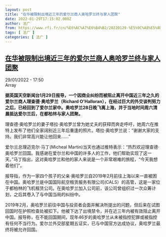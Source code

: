 ```yaml
---
layout: post
title: "在华被限制出境近三年的爱尔兰商人奥哈罗兰终与家人团聚"
date: 2022-01-29T17:15:02.000Z
author: 法广
from: https://www.rfi.fr/cn/%E6%AC%A7%E6%B4%B2/20220129-%E5%9C%A8%E5%8D%8E%E8%A2%AB%E9%99%90%E5%88%B6%E5%87%BA%E5%A2%83%E8%BF%91%E4%B8%89%E5%B9%B4%E7%9A%84%E7%88%B1%E5%B0%94%E5%85%B0%E5%95%86%E4%BA%BA%E5%A5%A5%E5%93%88%E7%BD%97%E5%85%B0%E7%BB%88%E4%B8%8E%E5%AE%B6%E4%BA%BA%E5%9B%A2%E8%81%9A
tags: [ 法广 ]
categories: [ 法广 ]
---
```

<!--1643476502000-->
[在华被限制出境近三年的爱尔兰商人奥哈罗兰终与家人团聚](https://www.rfi.fr/cn/%E6%AC%A7%E6%B4%B2/20220129-%E5%9C%A8%E5%8D%8E%E8%A2%AB%E9%99%90%E5%88%B6%E5%87%BA%E5%A2%83%E8%BF%91%E4%B8%89%E5%B9%B4%E7%9A%84%E7%88%B1%E5%B0%94%E5%85%B0%E5%95%86%E4%BA%BA%E5%A5%A5%E5%93%88%E7%BD%97%E5%85%B0%E7%BB%88%E4%B8%8E%E5%AE%B6%E4%BA%BA%E5%9B%A2%E8%81%9A)
------

<div>
<div>29/01/2022 - 17:50</div>Array<p><strong>                    据英国天空新闻台1月29日报导，一个因商业纠纷而被阻止离开中国近三年之久的爱尔兰商人理查德·奥哈罗兰（Richard O'Halloran），在经过巨大的外交谈判努力之后，已经回到了爱尔兰家中。奥哈罗兰28日晚飞离上海，并于当地时间周六清晨抵达爱尔兰后，在都柏林与家人团聚。                </strong></p><div >                    <p>理查德·奥哈罗兰的妻子塔拉·奥哈罗兰曾为她丈夫的获释而奔走呼吁，她周六在推特上发布了他们全家阔别近三年后重逢的照片。塔拉·奥哈罗兰说：“谢谢大家的支持。我们非常高兴能让他回来......”</p><p>爱尔兰总理迈克尔·马丁(Micheal Martin)当天也通过推特表示：“热烈欢迎理查德·奥哈罗兰回国。我感谢在爱尔兰和中国的许多人的工作，他们帮助实现了这一天。”马丁指出，这对奥哈罗兰和他的家人来说是一个非常艰难的旅程，“今天我想着他们”。</p><p>报导指，作为一家四个孩子的父亲·奥哈罗兰自2019年2月前往上海以来一直被困在中国。奥哈罗兰是中国国际航空租赁服务有限公司(CALS）的高管，这是一家位于都柏林的飞机租赁公司。在奥哈罗兰加入公司前，该公司曾组织过一次众筹计划，之后其卷入了与中国当局的纠纷中。</p><p>2019年2月，奥哈罗兰前往中国与投资者会面并解决所提出的问题，但后来在试图回国时在护照检查处被扣下。他被下达了出境禁令，并在近三年内被有效阻止离开中国。报导称，在不能回国期间，现年46岁的奥哈罗兰从未被指控犯罪或被指控有任何不当行为。爱尔兰外交部星期五证实，已与中国官方达成协议，奥哈罗兰最终将被允许回国。</p>                                            <div data-selfpromo-newsletter>    </div>    <div data-selfpromo-app>    </div>                </div>
</div>
